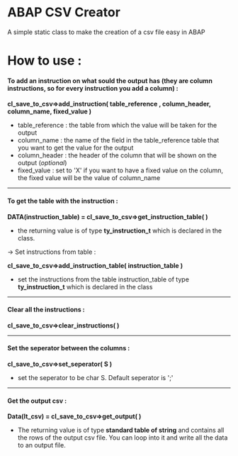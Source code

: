 # ABAP CSV Creator
A simple static class to make the creation of a csv file easy in ABAP

# How to use :

#### To add an instruction on what sould the output has (they are column instructions, so for every instruction you add a column) :

**cl_save_to_csv=>add_instruction( table_reference , column_header, column_name, fixed_value )** 
  - table_reference : the table from which the value will be taken for the output
  - column_name     : the name of the field in the table_reference table that you want to get the value for the output
  - column_header   : the header of the column that will be shown on the output (*optional*)
  - fixed_value     : set to 'X' if you want to have a fixed value on the column, the fixed value will be the value of column_name
___
#### To get the table with the instruction :

**DATA(instruction_table) = cl_save_to_csv=>get_instruction_table( )**
  - the returning value is of type **ty_instruction_t** which is declared in the class.

-> Set instructions from table :

**cl_save_to_csv=>add_instruction_table( instruction_table )**
  - set the instructions from the table instruction_table of type **ty_instruction_t** which is declared in the class
___
#### Clear all the instructions :

**cl_save_to_csv=>clear_instructions( )**
___
#### Set the seperator between the columns :

**cl_save_to_csv=>set_seperator( S )**
  - set the seperator to be char S. Default seperator is ';'
___  
#### Get the output csv : 

**Data(lt_csv) = cl_save_to_csv=>get_output( )**
  - The returning value is of type **standard table of string** and contains all the rows of the output csv file. You can loop into it and write all the data to an output file.
  
  
